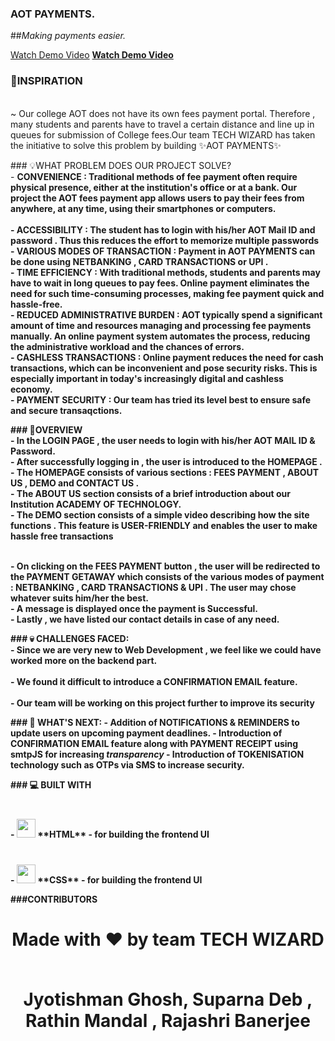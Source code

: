 ### AOT PAYMENTS.

##<i>Making payments easier.</i>

<a align="center" href="###">Watch Demo Video</a>
  <b><a align="center" href="https://www.youtube.com/watch?v=AWZpPUwqZ2s">Watch Demo Video</a></b>

### 💭INSPIRATION
<br>~ Our college AOT does not have its own fees payment portal. Therefore , many students and parents have to travel a certain distance and line up in queues for submission of College fees.Our team TECH WIZARD has taken the initiative to solve this problem by building ✨AOT PAYMENTS✨</br>
<p>
  
</p>
<p>### 💡WHAT PROBLEM DOES OUR PROJECT SOLVE?
<br>- <b>CONVENIENCE<b> : Traditional methods of fee payment often require physical presence, either at the institution's office or at a bank. Our project the AOT  fees payment app allows users to pay their fees from anywhere, at any time, using their smartphones or computers.</br>
<br>- ACCESSIBILITY :     The student has to login with his/her AOT Mail ID and password . Thus this reduces the effort to memorize multiple passwords
<br>- VARIOUS MODES OF TRANSACTION : Payment in AOT PAYMENTS can be done using NETBANKING , CARD TRANSACTIONS or  UPI .
<br>- TIME EFFICIENCY : With traditional methods, students and parents may have to wait in long queues to pay fees. Online payment eliminates the need for such time-consuming processes, making fee payment quick and hassle-free.
<br>- REDUCED ADMINISTRATIVE BURDEN : AOT typically spend a significant amount of time and resources managing and processing fee payments manually. An online payment system automates the process, reducing the administrative workload and the chances of errors.
<br>-  CASHLESS TRANSACTIONS : Online payment reduces the need for cash transactions, which can be inconvenient and pose security risks. This is especially important in today's increasingly digital and cashless economy.
<br>- PAYMENT SECURITY : Our team has tried its level best to ensure safe and secure transaqctions.</p>

  <p>### 🙌OVERVIEW
<br>- In the LOGIN PAGE , the user needs to login with his/her AOT MAIL ID & Password.
<br>- After successfully logging in , the user is introduced to the HOMEPAGE . 
<br>- The HOMEPAGE consists of various sections :  FEES PAYMENT , ABOUT US , DEMO and CONTACT US .
<br>- The ABOUT US section consists of a brief introduction about our Institution ACADEMY OF TECHNOLOGY.
<br>- The DEMO section consists of a simple video describing how the site functions . This feature is USER-FRIENDLY and enables the user to make hassle free transactions

<br>-  On clicking on the FEES PAYMENT button , the user will be redirected to the PAYMENT GETAWAY which consists of the various modes of payment : NETBANKING , CARD TRANSACTIONS & UPI . The user may chose whatever suits him/her the best.
<br>-  A message is displayed once the payment is Successful.
<br>-  Lastly , we have listed our contact details in case of any need.

  </p>
<p>### 💀 CHALLENGES FACED:
 <br> - Since we are very new to Web Development , we feel like we could have worked more on the backend part.</br>
  <br>  - We found it difficult to introduce a CONFIRMATION EMAIL feature.</br>
   <br> - Our team will be working on this project further to improve its security</br>
 
</p>

<p>### 🔮 WHAT'S NEXT:
- Addition of NOTIFICATIONS & REMINDERS to update users on upcoming payment deadlines.
- Introduction of CONFIRMATION EMAIL feature along with PAYMENT RECEIPT using smtpJS for increasing <i>transparency</i>
- Introduction of TOKENISATION technology such as OTPs via SMS to increase security.</p>

<p>### 💻 BUILT WITH 
<br>- <img src = "https://world-it.ro/images/logo_html.png" style="margin-top: 40px" height=30px width=30px > **HTML** - for building the frontend UI <br>
- <img src = "https://www.logolynx.com/images/logolynx/a6/a60635561d41eceb9cb2411cc7648b81.jpeg" style="margin-top: 40px" height=30px width=30px > **CSS** - for building the frontend UI <br>

###CONTRIBUTORS
<br>
<div>
<h1 align="center">
 <b>Made with ❤️ by team TECH WIZARD

 <br>  Jyotishman Ghosh, Suparna Deb , Rathin Mandal , Rajashri Banerjee

